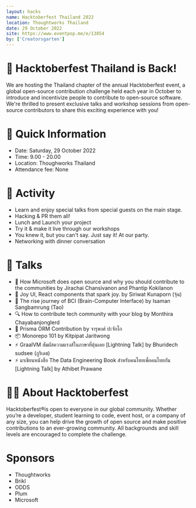 ```yaml
---
layout: hacks
name: Hacktoberfest Thailand 2022
location: Thoughtworks Thailand
date: 29 October 2022
site: https://www.eventpop.me/e/13854
by: ['Creatorsgarten']
---
```


# 👾 Hacktoberfest Thailand is Back!
We are hosting the Thailand chapter of the annual Hacktoberfest event, a global open-source contribution challenge held each year in October to introduce and incentivize people to contribute to open-source software. We're thrilled to present exclusive talks and workshop sessions from open-source contributors to share this exciting experience with you!

# 👀 Quick Information
- Date: Saturday, 29 October 2022
- Time: 9.00 - 20.00
- Location: Thoughworks Thailand
- Attendance fee: None

# 🎃 Activity
- Learn and enjoy special talks from special guests on the main stage.
- Hacking & PR them all!
- Lunch and Launch your project
- Try it & make it live through our workshops
- You knew it, but you can't say. Just say it! At our party.
- Networking with dinner conversation

# 🎤 Talks
- 🚀 How Microsoft does open source and why you should contribute to the communities by Jirachai Chansivanon and Phantip Kokilanon 
- 👾 Joy UI, React components that spark joy. by Siriwat Kunaporn (จุ้น)
- 🧠 The rise journey of BCI (Brain-Computer Interface) by Isaman Sangbamrung (Tao)
- 🔍 How to contribute tech community with your blog by Monthira Chayabanjonglerd
- 🔺 Prisma ORM Contribution by จารุพงศ์ ปะจักโก
- 📦 Monorepo 101 by Kitpipat Jaritwong
- ⚡️ GraalVM สัมผัสความแรงส์ในภาษาที่คุ้นเคย [Lightning Talk] by Bhuridech sudsee (ภูริเดช)
- ⚡️ มาเขียนหนังสือ The Data Engineering Book สำหรับคนไทยเพื่อคนไทยกัน [Lightning Talk] by Athibet Prawane

# 👨‍💻 About Hacktoberfest
Hacktoberfest®is open to everyone in our global community. Whether you’re a developer, student learning to code, event host, or a company of any size, you can help drive the growth of open source and make positive contributions to an ever-growing community. All backgrounds and skill levels are encouraged to complete the challenge.

# Sponsors
- Thoughtworks
- Brikl
- ODDS
- Plum
- Microsoft